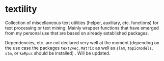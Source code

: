 # textility
Collection of miscellaneous text utilities (helper, auxiliary, etc. functions) for text processing or text mining. Mainly wrapper functions that have emerged from my personal use that are based on already established packages.

Dependencies, etc. are not declared very well at the moment (depending on the use case the packages `text2vec`, `Matrix` as well as `slam`, `topicmodels`, `stm`, or `koRpus` should be installed) . Will be updated.
